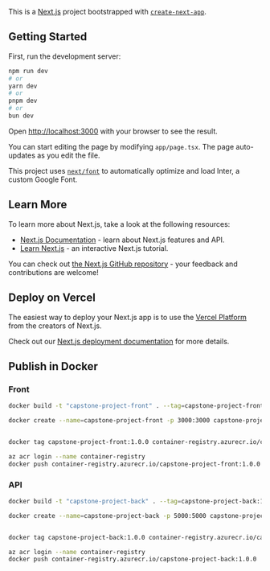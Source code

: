 This is a [Next.js](https://nextjs.org/) project bootstrapped with [`create-next-app`](https://github.com/vercel/next.js/tree/canary/packages/create-next-app).

## Getting Started

First, run the development server:

```bash
npm run dev
# or
yarn dev
# or
pnpm dev
# or
bun dev
```

Open [http://localhost:3000](http://localhost:3000) with your browser to see the result.

You can start editing the page by modifying `app/page.tsx`. The page auto-updates as you edit the file.

This project uses [`next/font`](https://nextjs.org/docs/basic-features/font-optimization) to automatically optimize and load Inter, a custom Google Font.

## Learn More

To learn more about Next.js, take a look at the following resources:

- [Next.js Documentation](https://nextjs.org/docs) - learn about Next.js features and API.
- [Learn Next.js](https://nextjs.org/learn) - an interactive Next.js tutorial.

You can check out [the Next.js GitHub repository](https://github.com/vercel/next.js/) - your feedback and contributions are welcome!

## Deploy on Vercel

The easiest way to deploy your Next.js app is to use the [Vercel Platform](https://vercel.com/new?utm_medium=default-template&filter=next.js&utm_source=create-next-app&utm_campaign=create-next-app-readme) from the creators of Next.js.

Check out our [Next.js deployment documentation](https://nextjs.org/docs/deployment) for more details.

## Publish in Docker

### Front

``` bash
docker build -t "capstone-project-front" . --tag=capstone-project-front:1.0.0
```

``` bash
docker create --name=capstone-project-front -p 3000:3000 capstone-project-front:1.0.0
```

``` bash

docker tag capstone-project-front:1.0.0 container-registry.azurecr.io/capstone-project-front:1.0.0
```

``` bash
az acr login --name container-registry
docker push container-registry.azurecr.io/capstone-project-front:1.0.0
```


### API

``` bash
docker build -t "capstone-project-back" . --tag=capstone-project-back:1.0.0
```

``` bash
docker create --name=capstone-project-back -p 5000:5000 capstone-project-back:1.0.0
```

``` bash

docker tag capstone-project-back:1.0.0 container-registry.azurecr.io/capstone-project-back:1.0.0
```

``` bash
az acr login --name container-registry
docker push container-registry.azurecr.io/capstone-project-back:1.0.0
```